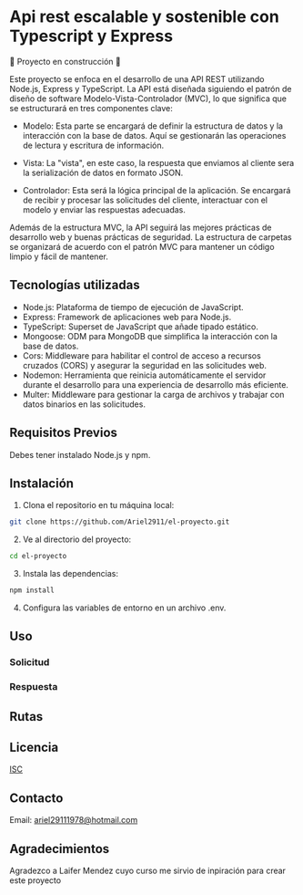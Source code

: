# Api rest escalable y sostenible con Typescript y Express

🚧 Proyecto en construcción 🚧

Este proyecto se enfoca en el desarrollo de una API REST utilizando Node.js, Express y TypeScript. La API está diseñada siguiendo el patrón de diseño de software Modelo-Vista-Controlador (MVC), lo que significa que se estructurará en tres componentes clave:

- Modelo: Esta parte se encargará de definir la estructura de datos y la interacción con la base de datos. Aquí se gestionarán las operaciones de lectura y escritura de información.

- Vista: La "vista", en este caso, la respuesta que enviamos al cliente sera la serialización de datos en formato JSON.

- Controlador: Esta será la lógica principal de la aplicación. Se encargará de recibir y procesar las solicitudes del cliente, interactuar con el modelo y enviar las respuestas adecuadas.

Además de la estructura MVC, la API seguirá las mejores prácticas de desarrollo web y buenas prácticas de seguridad. La estructura de carpetas se organizará de acuerdo con el patrón MVC para mantener un código limpio y fácil de mantener.

## Tecnologías utilizadas

- Node.js: Plataforma de tiempo de ejecución de JavaScript.
- Express: Framework de aplicaciones web para Node.js.
- TypeScript: Superset de JavaScript que añade tipado estático.
- Mongoose: ODM para MongoDB que simplifica la interacción con la base de datos.
- Cors: Middleware para habilitar el control de acceso a recursos cruzados (CORS) y asegurar la seguridad en las solicitudes web.
- Nodemon: Herramienta que reinicia automáticamente el servidor durante el desarrollo para una experiencia de desarrollo más eficiente.
- Multer: Middleware para gestionar la carga de archivos y trabajar con datos binarios en las solicitudes.

## Requisitos Previos

Debes tener instalado Node.js y npm.

## Instalación

1. Clona el repositorio en tu máquina local:

```bash
git clone https://github.com/Ariel2911/el-proyecto.git
```

2. Ve al directorio del proyecto:

```bash
cd el-proyecto
```

3. Instala las dependencias:

```bash
npm install
```

4. Configura las variables de entorno en un archivo .env.

## Uso

### Solicitud

### Respuesta

## Rutas

## Licencia

[ISC](https://spdx.org/licenses/ISC.html)

## Contacto

Email: ariel29111978@hotmail.com

## Agradecimientos

Agradezco a Laifer Mendez cuyo curso me sirvio de inpiración para crear este proyecto
